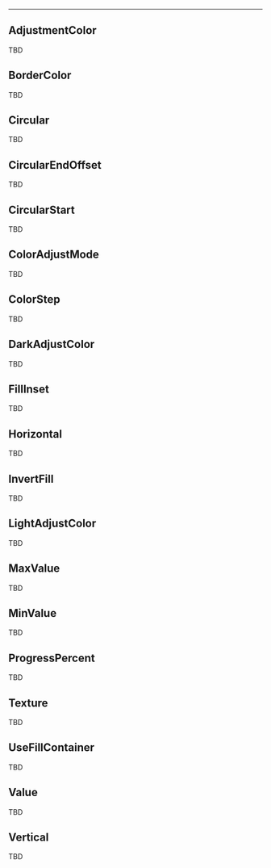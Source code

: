 ___

## AdjustmentColor

TBD

## BorderColor

TBD

## Circular

TBD

## CircularEndOffset

TBD

## CircularStart

TBD

## ColorAdjustMode

TBD

## ColorStep

TBD

## DarkAdjustColor

TBD

## FillInset

TBD

## Horizontal

TBD

## InvertFill

TBD

## LightAdjustColor

TBD

## MaxValue

TBD

## MinValue

TBD

## ProgressPercent

TBD

## Texture

TBD

## UseFillContainer

TBD

## Value

TBD

## Vertical

TBD